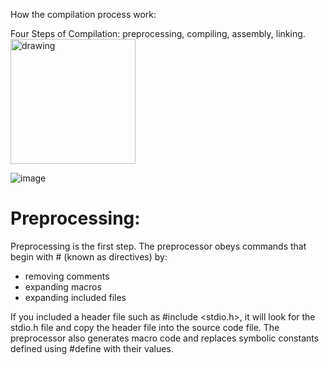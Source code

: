 How the compilation process work:

Four Steps of Compilation: preprocessing, compiling, assembly, linking.
<img src=![image](https://user-images.githubusercontent.com/63344599/124754452-881aa480-df2a-11eb-99ad-41c04178cbeb.png) alt="drawing" width="200"/>


![image](https://user-images.githubusercontent.com/63344599/124754452-881aa480-df2a-11eb-99ad-41c04178cbeb.png)

<h1>Preprocessing:</h1>
Preprocessing is the first step. The preprocessor obeys commands that begin with # (known as directives) by:

- removing comments
- expanding macros
- expanding included files

If you included a header file such as #include <stdio.h>, it will look for the stdio.h file and copy the header file into the source code file.
The preprocessor also generates macro code and replaces symbolic constants defined using #define with their values.

